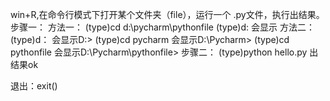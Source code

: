 win+R,在命令行模式下打开某个文件夹（file），运行一个 .py文件，执行出结果。
步骤一：
 方法一：
  (type)cd d:\pycharm\pythonfile
  (type)d:
  会显示
 方法二：
  (type)d：
  会显示D:\>
  (type)cd pycharm
  会显示D:\Pycharm>
  (type)cd pythonfile
  会显示D:\Pycharm\pythonfile>
步骤二：
 (type)python hello.py
 出结果ok
 
退出：exit()
